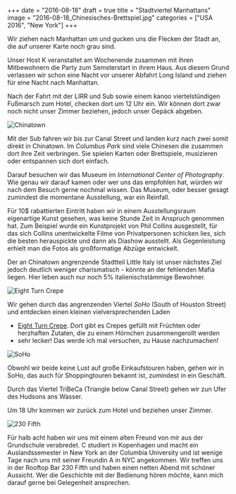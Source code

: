+++
date = "2016-08-18"
draft = true
title = "Stadtviertel Manhattans"
image = "2016-08-18_Chinesisches-Brettspiel.jpg"
categories = ["USA 2016", "New York"]
+++

Wir ziehen nach Manhattan um
und gucken uns die Flecken der Stadt an,
die auf unserer Karte noch grau sind.

Unser Host K veranstaltet am Wochenende zusammen 
mit ihren Mitbewohnern
die Party zum Semsterstart in ihrem Haus. 
Aus diesem Grund verlassen wir schon eine
Nacht vor unserer Abfahrt Long Island
und ziehen für eine Nacht nach Manhattan. 

Nach der Fahrt mit der LIRR und Sub sowie
einem kanoo viertelstündigen Fußmarsch zum 
Hotel, checken dort um 12 Uhr ein.
Wir können dort zwar noch nicht unser
Zimmer beziehen, jedoch unser Gepäck abgeben. 

![Chinatown](/images/2016-08-00_China-Town.jpg)

Mit der Sub fahren wir bis zur Canal Street 
und landen kurz nach zwei somit direkt in Chinatown. 
Im *Columbus Park* sind viele Chinesen
die zusammen dort ihre Zeit verbringen. 
Sie spielen Karten oder Brettspiele, musizieren oder entspannen sich dort einfach. 

Darauf besuchen wir das Museum im 
*International Center of Photography*. 
Wie genau wir darauf kamen oder wer uns 
das empfohlen hat, würden wir nach dem Besuch
gerne nochmal wissen. 
Das Museum, oder besser gesagt 
zumindest die momentane 
Ausstellung, war ein Reinfall. 

Für 10$ rabattierten Eintritt haben wir 
in einem Ausstellungsraum eigenartige Kunst
gesehen, was keine Stunde Zeit in Anspruch
genommen hat. 
Zum Beispiel wurde ein Kunstprojekt von
Phil Collins ausgestellt, für das sich
Collins unentwickelte Filme von Privatpersonen
schicken lies, sich die besten herauspickte
und dann als Diashow ausstellt. Als
Gegenleistung erhielt man die Fotos als
großformatige Abzüge entwickelt. 


Der an Chinatown angrenzende Stadtteil
Little Italy
ist unser nächstes Ziel jedoch deutlich
weniger charismatisch - könnte an der 
fehlenden Mafia liegen. Hier leben auch
nur noch 5% italienischstämmige Bewohner. 

![Eight Turn Crepe](/images/2016-08-00_Eight-Turn-Crepe.jpg)

Wir gehen durch das angrenzenden Viertel *SoHo* 
(South of Houston Street)
und entdecken einen kleinen vielversprechenden
Laden
- [Eight Turn Crepe](eightturncrepe.com).  Dort gibt es Crepes gefüllt mit
Früchten oder herzhaften Zutaten,
die zu einem Hörnchen zusammengerollt werden
- sehr lecker!
Das werde ich mal versuchen, zu Hause 
nachzumachen!

![SoHo](/images/2016-08-00_SoHo.jpg)

Obwohl wir beide keine Lust auf große
Einkaufstouren haben, gehen wir in
SoHo, das auch für Shoppingtouren bekannt ist,
zumindest in ein Geschäft. 

Durch das Viertel TriBeCa (Triangle below 
Canal Street) gehen wir zun Ufer des Hudsons 
ans Wasser. 

Um 18 Uhr kommen wir zurück zum Hotel und 
beziehen unser Zimmer. 

![230 Fifth](/images/2016-08-00_230-Fifth.jpg)

Für halb acht haben wir uns mit einem
alten Freund von mir aus der Grundschule verabredet. 
C studiert in Kopenhagen und macht ein
Auslandssemester in New York an der Columbia University 
und ist wenige Tage nach uns mit seiner Freundin A in NYC angekommen. 
Wir treffen uns in der Rooftop Bar 
230 Fifth und haben einen netten Abend
mit schöner Aussicht. Wer die Geschichte mit
der Bedienung hören möchte, kann mich 
darauf gerne bei Gelegenheit ansprechen. 